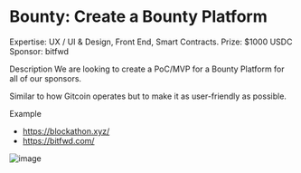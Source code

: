# Bounty: Create a Bounty Platform

Expertise: UX / UI & Design, Front End, Smart Contracts.
Prize: $1000 USDC
Sponsor: bitfwd

Description
We are looking to create a PoC/MVP for a Bounty Platform for all of our sponsors. 

Similar to how Gitcoin operates but to make it as user-friendly as possible. 

Example
- https://blockathon.xyz/
- https://bitfwd.com/


![image](https://user-images.githubusercontent.com/45455218/155508513-5d4f2208-13f3-494a-9f1e-dcc634deadb2.png)
